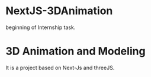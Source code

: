 # NextJS-3DAnimation

  beginning of Internship task.

# 3D Animation and Modeling

It is a project based on Next-Js and threeJS.